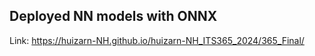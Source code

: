 ## Deployed NN models with ONNX

Link: https://huizarn-NH.github.io/huizarn-NH_ITS365_2024/365_Final/
